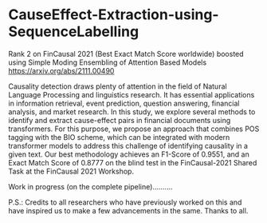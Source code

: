 # CauseEffect-Extraction-using-SequenceLabelling
Rank 2 on FinCausal 2021 (Best Exact Match Score worldwide) boosted using Simple Moding Ensembling of Attention Based Models
https://arxiv.org/abs/2111.00490

Causality detection draws plenty of attention in the field of Natural Language Processing and linguistics research. It has essential applications in information retrieval, event prediction, question answering, financial analysis, and market research. In this study, we explore several methods to identify and extract cause-effect pairs in financial documents using transformers. For this purpose, we propose an approach that combines POS tagging with the BIO scheme, which can be integrated with modern transformer models to address this challenge of identifying causality in a given text. Our best methodology achieves an F1-Score of 0.9551, and an Exact Match Score of 0.8777 on the blind test in the FinCausal-2021 Shared Task at the FinCausal 2021 Workshop.

Work in progress (on the complete pipeline)..........

P.S.: Credits to all researchers who have previously worked on this and have inspired us to make a few advancements in the same. Thanks to all.
